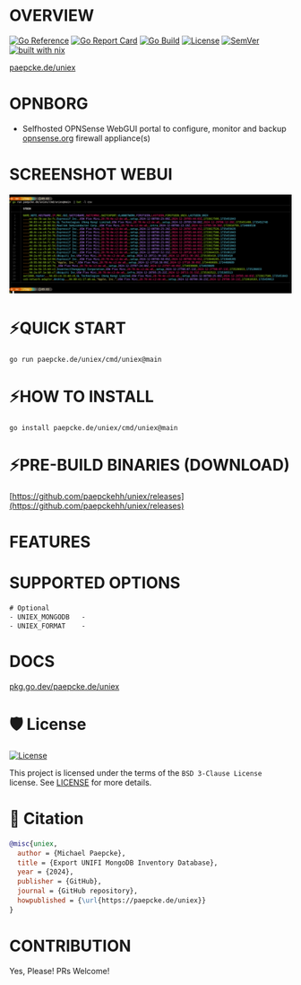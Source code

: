 # OVERVIEW 
[![Go Reference](https://pkg.go.dev/badge/paepcke.de/uniex.svg)](https://pkg.go.dev/paepcke.de/uniex) 
[![Go Report Card](https://goreportcard.com/badge/paepcke.de/uniex)](https://goreportcard.com/report/paepcke.de/uniex) 
[![Go Build](https://github.com/paepckehh/uniex/actions/workflows/golang.yml/badge.svg)](https://github.com/paepckehh/uniex/actions/workflows/golang.yml)
[![License](https://img.shields.io/github/license/paepckehh/uniex)](https://github.com/paepckehh/uniex/blob/master/LICENSE)
[![SemVer](https://img.shields.io/github/v/release/paepckehh/uniex)](https://github.com/paepckehh/uniex/releases/latest)
<br>[![built with nix](https://builtwithnix.org/badge.svg)](https://search.nixos.org/packages?channel=unstable&from=0&size=50&sort=relevance&type=packages&query=uniex)

[paepcke.de/uniex](https://paepcke.de/uniex/)

# OPNBORG 

- Selfhosted OPNSense WebGUI portal to configure, monitor and backup [opnsense.org](https://opnsense.org/) firewall appliance(s)
 
# SCREENSHOT WEBUI

![UNIEX SAMPLE SCREENSHOT](https://github.com/paepckehh/uniex/blob/main/resources/screenshot01.png "SCREEN")

# ⚡️QUICK START
```
go run paepcke.de/uniex/cmd/uniex@main
```

# ⚡️HOW TO INSTALL

```
go install paepcke.de/uniex/cmd/uniex@main
```

# ⚡️PRE-BUILD BINARIES (DOWNLOAD)
[https://github.com/paepckehh/uniex/releases](https://github.com/paepckehh/uniex/releases)


# FEATURES


# SUPPORTED OPTIONS 

```
# Optional
- UNIEX_MONGODB   - 
- UNIEX_FORMAT    - 
```

# DOCS

[pkg.go.dev/paepcke.de/uniex](https://pkg.go.dev/paepcke.de/uniex)

# 🛡 License

[![License](https://img.shields.io/github/license/paepckehh/uniex)](https://github.com/paepckehh/uniex/blob/master/LICENSE)

This project is licensed under the terms of the `BSD 3-Clause License` license. See [LICENSE](https://github.com/paepckehh/uniex/blob/master/LICENSE) for more details.

# 📃 Citation

```bibtex
@misc{uniex,
  author = {Michael Paepcke},
  title = {Export UNIFI MongoDB Inventory Database},
  year = {2024},
  publisher = {GitHub},
  journal = {GitHub repository},
  howpublished = {\url{https://paepcke.de/uniex}}
}
```

# CONTRIBUTION

Yes, Please! PRs Welcome! 
